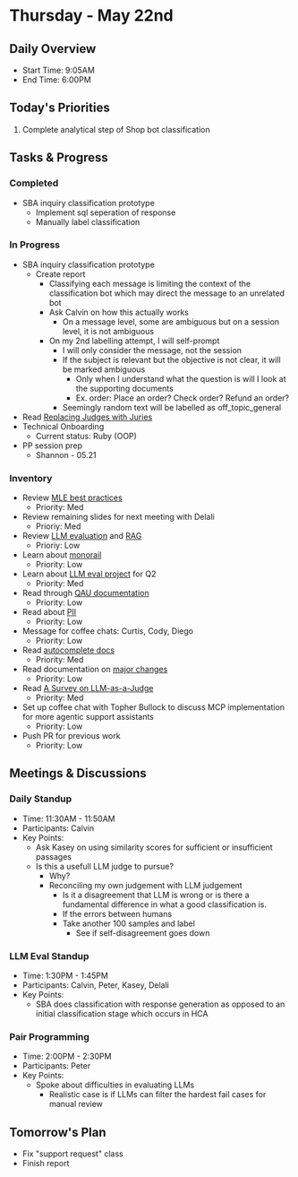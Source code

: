 # Thursday - May 22nd

## Daily Overview

- Start Time: 9:05AM
- End Time: 6:00PM

## Today's Priorities

1. Complete analytical step of Shop bot classification

## Tasks & Progress

### Completed

- SBA inquiry classification prototype
  - Implement sql seperation of response
  - Manually label classification

### In Progress

- SBA inquiry classification prototype
  - Create report
    - Classifying each message is limiting the context of the classification bot which may direct the message to an unrelated bot
    - Ask Calvin on how this actually works
      - On a message level, some are ambiguous but on a session level, it is not ambiguous
    - On my 2nd labelling attempt, I will self-prompt
      - I will only consider the message, not the session
      - If the subject is relevant but the objective is not clear, it will be marked ambiguous
        - Only when I understand what the question is will I look at the supporting documents
        - Ex. order: Place an order? Check order? Refund an order?
      - Seemingly random text will be labelled as off_topic_general
- Read [Replacing Judges with Juries](https://arxiv.org/pdf/2404.18796)
- Technical Onboarding
  - Current status: Ruby (OOP)
- PP session prep
  - Shannon - 05.21

### Inventory

- Review [MLE best practices](https://vault.shopify.io/page/ML-Best-Practices~cGm2.md)
  - Priority: Med
- Review remaining slides for next meeting with Delali
  - Prioriy: Med
- Review [LLM evaluation](https://www.oreilly.com/radar/a-field-guide-to-rapidly-improving-ai-products/) and [RAG](https://aws.amazon.com/what-is/retrieval-augmented-generation/)
  - Prioriy: Low
- Learn about [monorail](https://vault.shopify.io/page/Monorail~1rHm.md)
  - Priority: Low
- Learn about [LLM eval project](https://vault.shopify.io/gsd/proposals/9ETAno) for Q2
  - Priority: Med
- Read through [QAU documentation](https://docs.google.com/document/d/1sfNOpJTmoNoyYs_lIkPMgTLlii61nWy_ygC1sb-_zyU/edit?tab=t.0#heading=h.gdqdy9yvqkj5)
  - Priority: Low
- Read about [PII](https://vault.shopify.io/page/Personally-identifiable-information-PII~4631.md)
  - Priority: Low
- Message for coffee chats: Curtis, Cody, Diego
  - Priority: Low
- Read [autocomplete docs](https://docs.google.com/document/d/1FN84YruPEcKwwMPmkU9P-xOPz7Lgp1BWe2QFdtg7sT0/edit?tab=t.d4w7ie4tl9vq#heading=h.9dxbpvikj18m)
  - Priority: Med
- Read documentation on [major changes](https://docs.google.com/document/d/1WyIaUrdqcneD_kY8aPgpCv-8qtfBg9CSzIr_ka-47b8/edit?tab=t.0#heading=h.8ocwxlp3fls8)
  - Priority: Low
- Read [A Survey on LLM-as-a-Judge](https://arxiv.org/pdf/2411.15594)
  - Priority: Med
- Set up coffee chat with Topher Bullock to discuss MCP implementation for more agentic support assistants
  - Priority: Low
- Push PR for previous work
  - Priority: Low

## Meetings & Discussions

### Daily Standup

- Time: 11:30AM - 11:50AM
- Participants: Calvin
- Key Points:
  - Ask Kasey on using similarity scores for sufficient or insufficient passages
  - Is this a usefull LLM judge to pursue?
    - Why?
    - Reconciling my own judgement with LLM judgement
      - Is it a disagreement that LLM is wrong or is there a fundamental difference in what a good classification is.
      - If the errors between humans
      - Take another 100 samples and label
        - See if self-disagreement goes down

### LLM Eval Standup

- Time: 1:30PM - 1:45PM
- Participants: Calvin, Peter, Kasey, Delali
- Key Points:
  - SBA does classification with response generation as opposed to an initial classification stage which occurs in HCA

### Pair Programming

- Time: 2:00PM - 2:30PM
- Participants: Peter
- Key Points:
  - Spoke about difficulties in evaluating LLMs
    - Realistic case is if LLMs can filter the hardest fail cases for manual review

## Tomorrow's Plan

- Fix "support request" class
- Finish report
